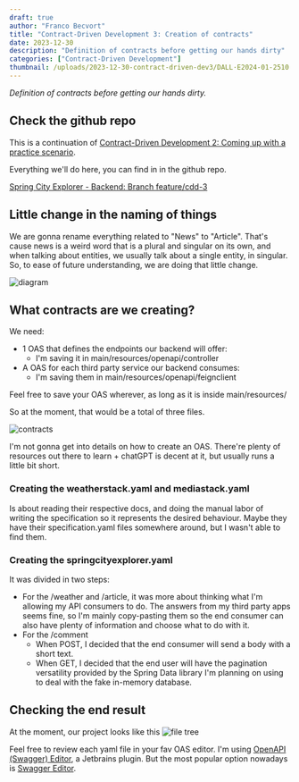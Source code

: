 ```yaml
---
draft: true
author: "Franco Becvort"
title: "Contract-Driven Development 3: Creation of contracts"
date: 2023-12-30
description: "Definition of contracts before getting our hands dirty"
categories: ["Contract-Driven Development"]
thumbnail: /uploads/2023-12-30-contract-driven-dev3/DALL·E2024-01-2510.25.18.png
---
```


_Definition of contracts before getting our hands dirty._

## Check the github repo

This is a continuation of [Contract-Driven Development 2: Coming up with a practice scenario](/en/blog/2023-12-29-contract-driven-dev-2).

Everything we'll do here, you can find in in the github repo.

[Spring City Explorer - Backend: Branch feature/cdd-3](https://github.com/franBec/springcityexplorer-backend/tree/feature/cdd-3)

## Little change in the naming of things

We are gonna rename everything related to "News" to "Article". That's cause news is a weird word that is a plural and singular on its own, and when talking about entities, we usually talk about a single entity, in singular. So, to ease of future understanding, we are doing that little change.

![diagram](/uploads/2023-12-30-contract-driven-dev3/Untitled-2023-04-13-2132.png)

## What contracts are we creating?

We need:

- 1 OAS that defines the endpoints our backend will offer:
  - I'm saving it in main/resources/openapi/controller
- A OAS for each third party service our backend consumes:
  - I'm saving them in main/resources/openapi/feignclient

Feel free to save your OAS wherever, as long as it is inside main/resources/

So at the moment, that would be a total of three files.

![contracts](/uploads/2023-12-30-contract-driven-dev3/Untitled-2023-12-30-1241.png)

I'm not gonna get into details on how to create an OAS. There're plenty of resources out there to learn + chatGPT is decent at it, but usually runs a little bit short.

### Creating the weatherstack.yaml and mediastack.yaml

Is about reading their respective docs, and doing the manual labor of writing the specification so it represents the desired behaviour. Maybe they have their specification.yaml files somewhere around, but I wasn't able to find them.

### Creating the springcityexplorer.yaml

It was divided in two steps:

- For the /weather and /article, it was more about thinking what I'm allowing my API consumers to do. The answers from my third party apps seems fine, so I'm mainly copy-pasting them so the end consumer can also have plenty of information and choose what to do with it.
- For the /comment
  - When POST, I decided that the end consumer will send a body with a short text.
  - When GET, I decided that the end user will have the pagination versatility provided by the Spring Data library I'm planning on using to deal with the fake in-memory database.

## Checking the end result

At the moment, our project looks like this
![file tree](/uploads/2023-12-30-contract-driven-dev3/Screenshot2023-12-30131549.png)

Feel free to review each yaml file in your fav OAS editor. I'm using [OpenAPI ​(Swagger)​ Editor](https://plugins.jetbrains.com/plugin/14837-openapi-swagger-editor), a Jetbrains plugin. But the most popular option nowadays is [Swagger Editor](https://editor.swagger.io/).
